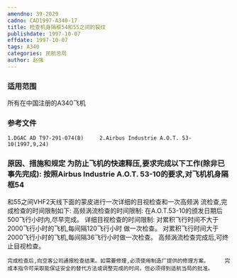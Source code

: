 ```yaml
---
amendno: 39-2029
cadno: CAD1997-A340-17
title: 检查机身隔框54和55之间的裂纹
publishdate: 1997-10-07
effdate: 1997-10-07
tags: A340
categories: 民航总局
author: 赵强
---
```


### 适用范围 
所有在中国注册的A340飞机

### 参考文件
    1.DGAC AD T97-291-074(B)     2.Airbus Industrie A.O.T. 53-10(1997,9,24) 

### 原因、措施和规定 为防止飞机的快速释压,要求完成以下工作(除非已事先完成):     按照Airbus Industrie A.O.T. 53-10的要求,对飞机机身隔框54
和55之间VHF2天线下面的蒙皮进行一次详细的目视检查和一次高频涡
流检查,完成检查的时间限制如下:     高频涡流检查的时间限制: 在A.O.T.53-10的颁发日期后500飞行小时内,尽早完成。     详细目视检查的时间限制:     对累积飞行时间不大于2000飞行小时的飞机,每间隔120飞行小时
做一次检查。     对累积飞行时间大于2000飞行小时的飞机,每间隔36飞行小时做一次检查。     高频涡流检查完成后,可终止目视检查。    
  
    完成检查后,向空客公司通报检查结果。如需要修理,必须使用制造厂提供的修理方案。     完成本指令可采取能保证安全的替代方法或调整完成的时间，但必须得到适航当局的批准。
